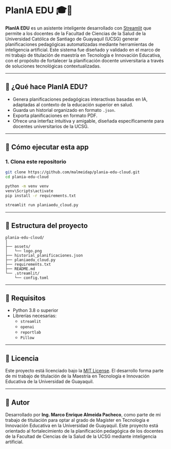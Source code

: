 
# PlanIA EDU 🎓🤖

**PlanIA EDU** es un asistente inteligente desarrollado con [Streamlit](https://streamlit.io) que permite a los docentes de la Facultad de Ciencias de la Salud de la Universidad Católica de Santiago de Guayaquil (UCSG) generar planificaciones pedagógicas automatizadas mediante herramientas de inteligencia artificial. Este sistema fue diseñado y validado en el marco de mi trabajo de titulación de maestría en Tecnología e Innovación Educativa, con el propósito de fortalecer la planificación docente universitaria a través de soluciones tecnológicas contextualizadas.

---

## 🧠 ¿Qué hace PlanIA EDU?

- Genera planificaciones pedagógicas interactivas basadas en IA, adaptadas al contexto de la educación superior en salud.
- Guarda un historial organizado en formato `.json`.
- Exporta planificaciones en formato PDF.
- Ofrece una interfaz intuitiva y amigable, diseñada específicamente para docentes universitarios de la UCSG.

---

## 🚀 Cómo ejecutar esta app

### 1. Clona este repositorio

```bash
git clone https://github.com/malmeidap/plania-edu-cloud.git
cd plania-edu-cloud

python -m venv venv
venv\Scripts\activate
pip install -r requirements.txt

streamlit run planiaedu_cloud.py
```

---

## 📁 Estructura del proyecto

```
plania-edu-cloud/
│
├── assets/
│   └── logo.png
├── historial_planificaciones.json
├── planiaedu_cloud.py
├── requirements.txt
├── README.md
└── .streamlit/
    └── config.toml
```

---

## 🧾 Requisitos

- Python 3.8 o superior
- Librerías necesarias:
  - `streamlit`
  - `openai`
  - `reportlab`
  - `Pillow`

---

## 📄 Licencia

Este proyecto está licenciado bajo la [MIT License](LICENSE). El desarrollo forma parte de mi trabajo de titulación de la Maestría en Tecnología e Innovación Educativa de la Universidad de Guayaquil.

---

## 🤝 Autor

Desarrollado por **Ing. Marco Enrique Almeida Pacheco**, como parte de mi trabajo de titulación para optar al grado de Magíster en Tecnología e Innovación Educativa en la Universidad de Guayaquil. Este proyecto está orientado al fortalecimiento de la planificación pedagógica de los docentes de la Facultad de Ciencias de la Salud de la UCSG mediante inteligencia artificial.
